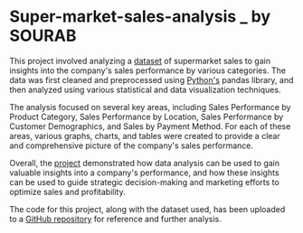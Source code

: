# Super-market-sales-analysis _ by SOURAB

This project involved analyzing a <a href="supermarket_sales - Sheet1.csv" target="_blank">dataset</a> of supermarket sales to gain insights into the company's sales performance by various categories. The data was first cleaned and preprocessed using <a href="Python code(to analyse and visualise).py" target="_blank">Python's</a> pandas library, and then analyzed using various statistical and data visualization techniques.

The analysis focused on several key areas, including Sales Performance by Product Category, Sales Performance by Location, Sales Performance by Customer Demographics, and Sales by Payment Method. For each of these areas, various graphs, charts, and tables were created to provide a clear and comprehensive picture of the company's sales performance.

Overall, the <a href="super market sales analysis .pdf" target="_blank">project</a> demonstrated how data analysis can be used to gain valuable insights into a company's performance, and how these insights can be used to guide strategic decision-making and marketing efforts to optimize sales and profitability.

The code for this project, along with the dataset used, has been uploaded to a <a href="https://github.com/isourab009/Super-market-sales-analysis" target="_blank">GitHub repository</a> for reference and further analysis.
